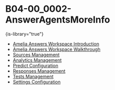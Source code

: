 # B04-00_0002-AnswerAgentsMoreInfo

{is-library="true"}

<snippet id="B04-00_0002-AnswerAgentsMoreInfo_snippet">

* [Amelia Answers Workspace Introduction](B04-00_0001-Amelia-Ans-Intro.md)
* [Amelia Answers Workspace Walkthrough](B10-00_0002-Answer-Agents-Walk.md)
* [Sources Management](B10-01_0002-Sources-Management.md)
* [Analytics Management](B04-02_0003-Analytics-Management.md)
* [Predict Configuration](B10-03_0003-Predict-Configuration.md)
* [Responses Management](B04-04_0003-Responses-Management.md)
* [Tests Management](B10-05_0004-Tests-Management.md)
* [Settings Configuration](B10-06_0003-Settings-Configuration.md)

</snippet>